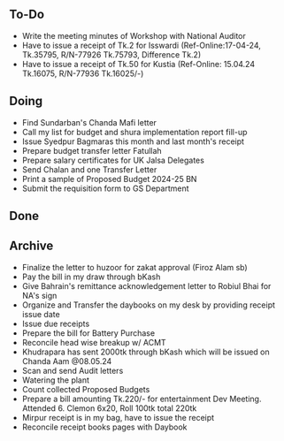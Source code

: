 ## To-Do
- Write the meeting minutes of Workshop with National Auditor  
- Have to issue a receipt of Tk.2 for Isswardi (Ref-Online:17-04-24, Tk.35795, R/N-77926 Tk.75793, Difference Tk.2)  
- Have to issue a receipt of Tk.50 for Kustia (Ref-Online: 15.04.24 Tk.16075, R/N-77936 Tk.16025/-)  

## Doing
- Find Sundarban's Chanda Mafi letter  
- Call my list for budget and shura implementation report fill-up  
- Issue Syedpur Bagmaras this month and last month's receipt  
- Prepare budget transfer letter Fatullah  
- Prepare salary certificates for UK Jalsa Delegates  
- Send Chalan and one Transfer Letter  
- Print a sample of Proposed Budget 2024-25 BN  
- Submit the requisition form to GS Department  

## Done

## Archive
- Finalize the letter to huzoor for zakat approval (Firoz Alam sb)  
- Pay the bill in my draw through bKash  
- Give Bahrain's remittance acknowledgement letter to Robiul Bhai for NA's sign  
- Organize and Transfer the daybooks on my desk by providing receipt issue date  
- Issue due receipts  
- Prepare the bill for Battery Purchase  
- Reconcile head wise breakup w/ ACMT  
- Khudrapara has sent 2000tk through bKash which will be issued on Chanda Aam @08.05.24  
- Scan and send Audit letters  
- Watering the plant  
- Count collected Proposed Budgets  
- Prepare a bill amounting Tk.220/- for entertainment Dev Meeting. Attended 6. Clemon 6x20, Roll 100tk total 220tk  
- Mirpur receipt is in my bag, have to issue the receipt  
- Reconcile receipt books pages with Daybook  